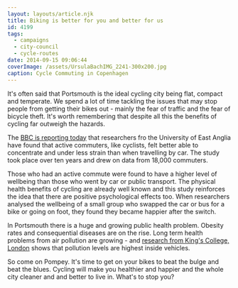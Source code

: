 ```yaml
---
layout: layouts/article.njk
title: Biking is better for you and better for us
id: 4199
tags:
  - campaigns
  - city-council
  - cycle-routes
date: 2014-09-15 09:06:44
coverImage: /assets/UrsulaBachIMG_2241-300x200.jpg
caption: Cycle Commuting in Copenhagen
---
```


It's often said that Portsmouth is the ideal cycling city being flat, compact and temperate. We spend a lot of time tackling the issues that may stop people from getting their bikes out - mainly the fear of traffic and the fear of bicycle theft. It's worth remembering that despite all this the benefits of cycling far outweigh the hazards.

The [BBC is reporting today](http://www.bbc.co.uk/news/health-29175088 "Walking or cycling to work improves wellbeing") that researchers fro the University of East Anglia have found that active commuters, like cyclists, felt better able to concentrate and under less strain than when travelling by car. The study took place over ten years and drew on data from 18,000 commuters.

Those who had an active commute were found to have a higher level of wellbeing than those who went by car or public transport. The physical health benefits of cycling are already well known and this study reinforces the idea that there are positive psychological effects too. When researchers analysed the wellbeing of a small group who swapped the car or bus for a bike or going on foot, they found they became happier after the switch.

In Portsmouth there is a huge and growing public health problem. Obesity rates and consequential diseases are on the rise. Long term health problems from air pollution are growing - and [research from King's College, London](http://road.cc/content/news/129814-testing-mps-reveals-worst-air-pollution-inside-carshttp://road.cc/content/news/129814-testing-mps-reveals-worst-air-pollution-inside-cars "Testing by MPs reveals worst air pollution is inside cars") shows that pollution levels are highest inside vehicles.

So come on Pompey. It's time to get on your bikes to beat the bulge and beat the blues. Cycling will make you healthier and happier and the whole city cleaner and and better to live in. What's to stop you?